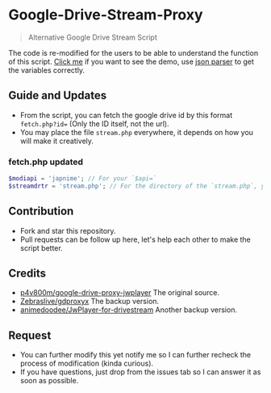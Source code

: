 # Google-Drive-Stream-Proxy
> Alternative Google Drive Stream Script

The code is re-modified for the users to be able to understand the function of this script. [Click me](https://japnimeserver.com/drive/) if you want to see the demo, use [json parser](http://json.parser.online.fr/) to get the variables correctly.

## Guide and Updates
- From the script, you can fetch the google drive id by this format `fetch.php?id=` (Only the ID itself, not the url).
- You may place the file `stream.php` everywhere, it depends on how you will make it creatively.

### fetch.php updated
```php
$modiapi = 'japnime'; // For your `$api=`
$streamdrtr = 'stream.php'; // For the directory of the `stream.php`, you can change it between domain or file only
```

## Contribution
- Fork and star this repository.
- Pull requests can be follow up here, let's help each other to make the script better.

## Credits
- [p4v800m/google-drive-proxy-jwplayer](https://github.com/p4v800m/google-drive-proxy-jwplayer) The original source.
- [Zebraslive/gdproxyx](https://github.com/Zebraslive/gdproxyx) The backup version.
- [animedoodee/JwPlayer-for-drivestream](https://github.com/animedoodee/JwPlayer-for-drivestream) Another backup version.

## Request
- You can further modify this yet notify me so I can further recheck the process of modification (kinda curious).
- If you have questions, just drop from the issues tab so I can answer it as soon as possible.
